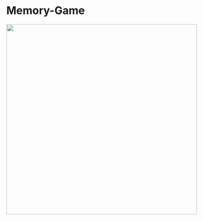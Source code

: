 # Memory-Game

<img src="https://media.giphy.com/media/xUOrwdXZr2X8bKcBby/giphy.gif" width="500px" height="500px">
